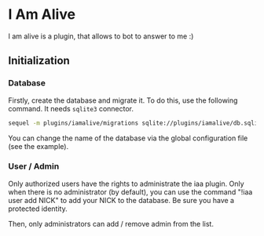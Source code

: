 # I Am Alive

I am alive is a plugin, that allows to bot to answer to me :)

## Initialization

### Database

Firstly, create the database and migrate it. To do this, use the following command. It needs ``sqlite3`` connector.

```bash
sequel -m plugins/iamalive/migrations sqlite://plugins/iamalive/db.sqlite3
```

You can change the name of the database via the global configuration file (see the example).

### User / Admin

Only authorized users have the rights to administrate the iaa plugin.
Only when there is no administrator (by default), you can use the command "!iaa user add NICK" to add your NICK to the database.
Be sure you have a protected identity.

Then, only administrators can add / remove admin from the list.
